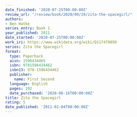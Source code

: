 ```yaml
---
date_finished: '2020-07-25T00:00:00Z'
review_url: "/review/book/2020/09/29/zita-the-spacegirl/"
authors:
- Ben Hatke
series_entry: Book 1
year_published: 2011
date_started: '2020-07-25T00:00:00Z'
work_iri: https://www.wikidata.org/wiki/Q117479850
series: Zita the Spacegirl
format:
  type: Paperback
  aisn: 1596434465
  isbn: 9781596434462
  isbn13: 978-1596434462
  publisher:
    name: First Second
  language: English
  pages: 192
  date_purchased: '2020-06-16T00:00:00Z'
title: Zita the Spacegirl
rating: 5
date_published: '2011-02-04T00:00:00Z'
---
```


